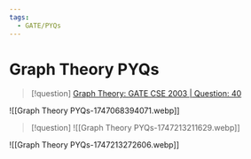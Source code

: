 ```yaml
---
tags:
  - GATE/PYQs
---
```

# Graph Theory PYQs


> [!question] 
> [Graph Theory: GATE CSE 2003 \| Question: 40](https://gateoverflow.in/931/gate-cse-2003-question-40)

![[Graph Theory PYQs-1747068394071.webp]]




> [!question] 
> ![[Graph Theory PYQs-1747213211629.webp]]


![[Graph Theory PYQs-1747213272606.webp]]